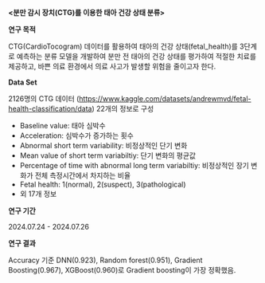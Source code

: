 **<분만 감시 장치(CTG)를 이용한 태아 건강 상태 분류>**

**연구 목적**

CTG(CardioTocogram) 데이터를 활용하여 태아의 건강 상태(fetal_health)를 3단계로 예측하는 분류 모델을 개발하여
분만 전 태아의 건강 상태를 평가하여 적절한 치료를 제공하고,
바쁜 의료 환경에서 의료 사고가 발생할 위험을 줄이고자 한다.


**Data Set**

2126명의 CTG 데이터 (https://www.kaggle.com/datasets/andrewmvd/fetal-health-classification/data)
22개의 정보로 구성
 - Baseline value: 태아 심박수
 - Acceleration: 심박수가 증가하는 횟수
 - Abnormal short term variability: 비정상적인 단기 변화
 - Mean value of short term variabiltiy: 단기 변화의 평균값
 - Percentage of time with abnormal long term variabiltiy: 비정상적인 장기 변화가 전체 측정시간에서 차지하는 비율
 - Fetal health: 1(normal), 2(suspect), 3(pathological)
 - 외 17개 정보


**연구 기간**

2024.07.24 - 2024.07.26


**연구 결과**

Accuracy 기준 DNN(0.923), Random forest(0.951), Gradient Boosting(0.967), XGBoost(0.960)로 Gradient boosting이 가장 정확했음.
